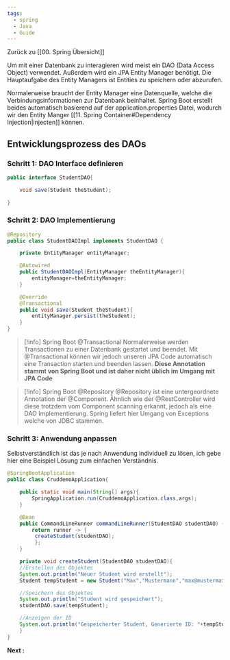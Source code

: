 ```yaml
---
tags:
  - spring
  - Java
  - Guide
---
```

Zurück zu [[00. Spring Übersicht]]

Um mit einer Datenbank zu interagieren wird meist ein DAO (Data Access Object) verwendet.
Außerdem wird ein JPA Entity Manager benötigt. Die Hauptaufgabe des Entity Managers ist Entities zu speichern oder abzurufen.

Normalerweise braucht der Entity Manager eine Datenquelle, welche die Verbindungsinformationen zur Datenbank beinhaltet. Spring Boot erstellt beides automatisch basierend auf der application.properties Datei, wodurch wir den Entity Manger [[11. Spring Container#Dependency Injection|injecten]] können.

## Entwicklungsprozess des DAOs

### Schritt 1: DAO Interface definieren

```java
public interface StudentDAO{

	void save(Student theStudent);
	
}
```

### Schritt 2: DAO Implementierung

```java
@Repository
public class StudentDAOImpl implements StudentDAO {

	private EntityManager entityManager;

	@Autowired
	public StudentDAOImpl(EntityManager theEntityManager){
		entityManager=theEntityManager;
	}

	@Override
	@Transactional
	public void save(Student theStudent){
		entityManager.persist(theStudent);
	}
}
```

>[!info] Spring Boot @Transactional
>Normalerweise werden Transactionen zu einer Datenbank gestartet und beendet. Mit @Transactional
>können wir jedoch unseren JPA Code automatisch eine Transaction starten und beenden lassen.
> **Diese Annotation stammt von Spring Boot und ist daher nicht üblich im Umgang mit JPA Code**

>[!info] Spring Boot @Repository
>@Repository ist eine untergeordnete Annotation der @Component. Ähnlich wie der @RestController wird diese trotzdem vom Component scanning erkannt, jedoch als eine DAO Implementierung.
>Spring liefert hier Umgang von Exceptions welche von JDBC stammen.

### Schritt 3: Anwendung anpassen

Selbstverständlich ist das je nach Anwendung individuell zu lösen, ich gebe hier eine Beispiel Lösung zum einfachen Verständnis.

```java
@SpringBootApplication
public class CruddemoApplication{

	public static void main(String[] args){
		SpringApplication.run(CruddemoApplication.class,args);
	}

	@Bean
	public CommandLineRunner commandLineRunner(StudentDAO studentDAO) {
		return runner -> {
		 createStudent(studentDAO);
		 };
	}

	private void createStudent(StudentDAO studentDAO){
	//Erstellen des Objektes
	System.out.println("Neuer Student wird erstellt");
	Student tempStudent = new Student("Max","Mustermann","max@mustermail.de");

	//Speichern des Objektes
	System.out.println("Student wird gespeichert");
	studentDAO.save(tempStudent);

	//Anzeigen der ID
	System.out.println("Gespeicherter Student, Generierte ID: "+tempStudent.getId());
	}
}
```



**Next :** 